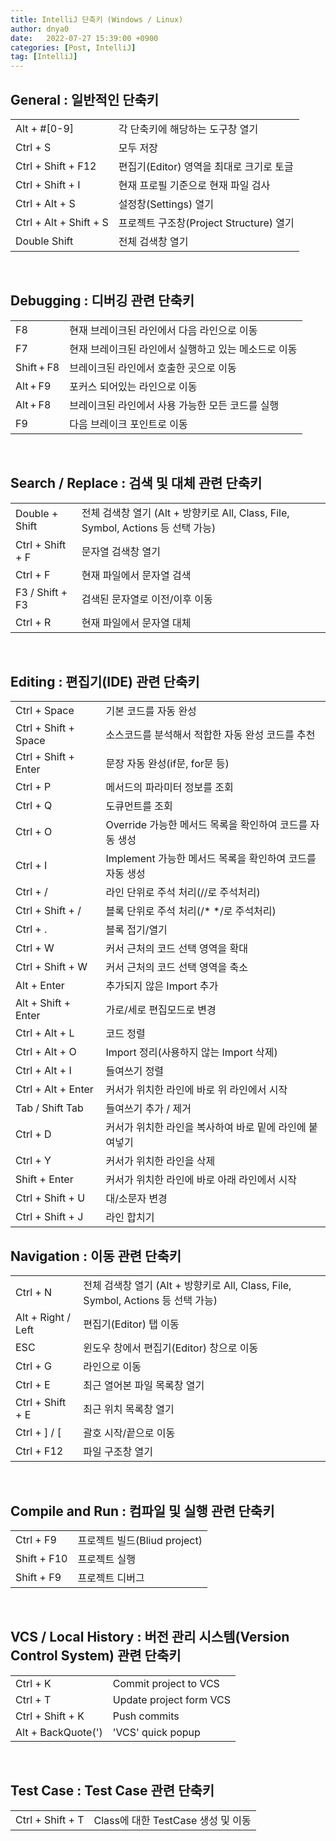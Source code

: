```yaml
---
title: IntelliJ 단축키 (Windows / Linux)
author: dnya0
date:   2022-07-27 15:39:00 +0900
categories: [Post, IntelliJ]
tag: [IntelliJ]
---
```


## General : 일반적인 단축키

|||
|---|---|
|Alt + #[0-9] | 각 단축키에 해당하는 도구창 열기|
|Ctrl + S | 모두 저장|
|Ctrl + Shift + F12 | 편집기(Editor) 영역을 최대로 크기로 토글|
|Ctrl + Shift + I | 현재 프로필 기준으로 현재 파일 검사|
|Ctrl + Alt + S | 설정창(Settings) 열기 |
|Ctrl + Alt + Shift + S | 프로젝트 구조창(Project Structure) 열기|
|Double Shift | 전체 검색창 열기|

<br>

## Debugging : 디버깅 관련 단축키

|||
|---|---|
|F8 | 현재 브레이크된 라인에서 다음 라인으로 이동|
|F7 | 현재 브레이크된 라인에서 실행하고 있는 메소드로 이동|
|Shift + F8 | 브레이크된 라인에서 호출한 곳으로 이동|
|Alt + F9 | 포커스 되어있는 라인으로 이동|
|Alt + F8 | 브레이크된 라인에서 사용 가능한 모든 코드를 실행|
|F9 | 다음 브레이크 포인트로 이동|

<br>

## Search / Replace : 검색 및 대체 관련 단축키

|||
|---|---|
|Double + Shift | 전체 검색창 열기 (Alt + 방향키로 All, Class, File, Symbol, Actions 등 선택 가능)|
|Ctrl + Shift + F | 문자열 검색창 열기|
|Ctrl + F | 현재 파일에서 문자열 검색|
|F3 / Shift + F3 | 검색된 문자열로 이전/이후 이동|
|Ctrl + R | 현재 파일에서 문자열 대체||

<br>

## Editing : 편집기(IDE) 관련 단축키

|||
|---|---|
|Ctrl + Space | 기본 코드를 자동 완성|
|Ctrl + Shift + Space | 소스코드를 분석해서 적합한 자동 완성 코드를 추천|
|Ctrl + Shift + Enter | 문장 자동 완성(if문, for문 등)|
|Ctrl + P | 메서드의 파라미터 정보를 조회|
|Ctrl + Q | 도큐먼트를 조회 |
|Ctrl + O | Override 가능한 메서드 목록을 확인하여 코드를 자동 생성|
|Ctrl + I | Implement 가능한 메서드 목록을 확인하여 코드를 자동 생성|
|Ctrl + / | 라인 단위로 주석 처리(//로 주석처리)|
|Ctrl + Shift + / | 블록 단위로 주석 처리(/* */로 주석처리)|
|Ctrl + . | 블록 접기/열기|
|Ctrl + W | 커서 근처의 코드 선택 영역을 확대|
|Ctrl + Shift + W | 커서 근처의 코드 선택 영역을 축소|
|Alt + Enter | 추가되지 않은 Import 추가|
|Alt + Shift + Enter | 가로/세로 편집모드로 변경|
|Ctrl + Alt + L | 코드 정렬|
|Ctrl + Alt + O | Import 정리(사용하지 않는 Import 삭제)|
|Ctrl + Alt + I | 들여쓰기 정렬|
|Ctrl + Alt + Enter | 커서가 위치한 라인에 바로 위 라인에서 시작|
|Tab / Shift Tab | 들여쓰기 추가 / 제거|
|Ctrl + D | 커서가 위치한 라인을 복사하여 바로 밑에 라인에 붙여넣기|
|Ctrl + Y | 커서가 위치한 라인을 삭제|
|Shift + Enter | 커서가 위치한 라인에 바로 아래 라인에서 시작|
|Ctrl + Shift + U | 대/소문자 변경|
|Ctrl + Shift + J | 라인 합치기|

 

## Navigation : 이동 관련 단축키

|||
|---|---|
|Ctrl + N | 전체 검색창 열기 (Alt + 방향키로 All, Class, File, Symbol, Actions 등 선택 가능)
|Alt + Right / Left | 편집기(Editor) 탭 이동
|ESC | 윈도우 창에서 편집기(Editor) 창으로 이동
|Ctrl + G | 라인으로 이동 
|Ctrl + E | 최근 열어본 파일 목록창 열기
|Ctrl + Shift + E | 최근 위치 목록창 열기
|Ctrl + ] / [ | 괄호 시작/끝으로 이동
|Ctrl + F12 | 파일 구조창 열기

<br>

## Compile and Run : 컴파일 및 실행 관련 단축키

|||
|---|---|
|Ctrl + F9 | 프로젝트 빌드(Bliud project)|
|Shift + F10 | 프로젝트 실행|
|Shift + F9 | 프로젝트 디버그|

<br>

## VCS / Local History  : 버전 관리 시스템(Version Control System) 관련 단축키

|||
|---|---|
|Ctrl + K | Commit project to VCS|
|Ctrl + T | Update project form VCS|
|Ctrl + Shift + K | Push commits|
|Alt + BackQuote(') | 'VCS' quick popup|

<br>

## Test Case : Test Case 관련 단축키

|||
|---|---|
|Ctrl + Shift + T | Class에 대한 TestCase 생성 및 이동|